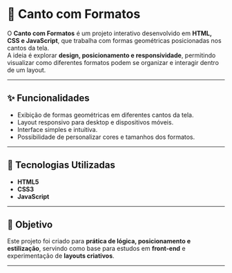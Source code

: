 # 📐 Canto com Formatos

O **Canto com Formatos** é um projeto interativo desenvolvido em **HTML, CSS e JavaScript**, que trabalha com formas geométricas posicionadas nos cantos da tela.  
A ideia é explorar **design, posicionamento e responsividade**, permitindo visualizar como diferentes formatos podem se organizar e interagir dentro de um layout.

---

## ✨ Funcionalidades
- Exibição de formas geométricas em diferentes cantos da tela.  
- Layout responsivo para desktop e dispositivos móveis.  
- Interface simples e intuitiva.  
- Possibilidade de personalizar cores e tamanhos dos formatos.  

---

## 🚀 Tecnologias Utilizadas
- **HTML5**  
- **CSS3**  
- **JavaScript**

---

## 📌 Objetivo
Este projeto foi criado para **prática de lógica, posicionamento e estilização**, servindo como base para estudos em **front-end** e experimentação de **layouts criativos**.  

---




